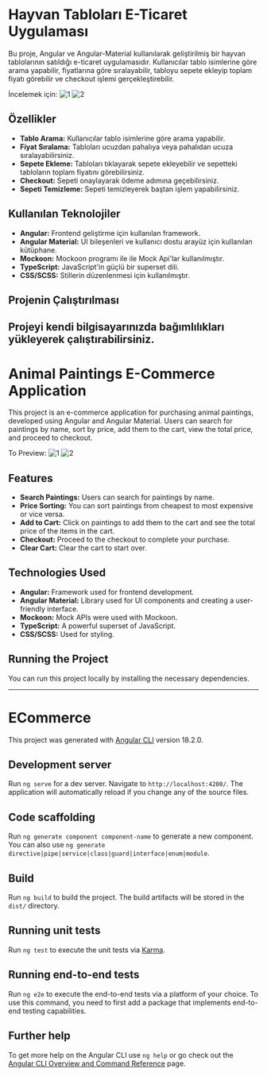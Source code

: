 # Hayvan Tabloları E-Ticaret Uygulaması

Bu proje, Angular ve Angular-Material kullanılarak geliştirilmiş bir hayvan tablolarının satıldığı e-ticaret uygulamasıdır. Kullanıcılar tablo isimlerine göre arama yapabilir, fiyatlarına göre sıralayabilir, tabloyu sepete ekleyip toplam fiyatı görebilir ve checkout işlemi gerçekleştirebilir.

İncelemek için:
![1](https://github.com/user-attachments/assets/52aee366-8acb-442e-bcda-cbb5a508f0c2)
![2](https://github.com/user-attachments/assets/d826cd55-3c11-411d-8fe8-a6a654fb511d)

## Özellikler

- **Tablo Arama:** Kullanıcılar tablo isimlerine göre arama yapabilir.
- **Fiyat Sıralama:** Tabloları ucuzdan pahalıya veya pahalıdan ucuza sıralayabilirsiniz.
- **Sepete Ekleme:** Tabloları tıklayarak sepete ekleyebilir ve sepetteki tabloların toplam fiyatını görebilirsiniz.
- **Checkout:** Sepeti onaylayarak ödeme adımına geçebilirsiniz.
- **Sepeti Temizleme:** Sepeti temizleyerek baştan işlem yapabilirsiniz.

## Kullanılan Teknolojiler

- **Angular:** Frontend geliştirme için kullanılan framework.
- **Angular Material:** UI bileşenleri ve kullanıcı dostu arayüz için kullanılan kütüphane.
- **Mockoon:** Mockoon programı ile ile Mock Api'lar kullanılmıştır.
- **TypeScript:** JavaScript'in güçlü bir superset dili.
- **CSS/SCSS:** Stillerin düzenlenmesi için kullanılmıştır.

## Projenin Çalıştırılması

Projeyi kendi bilgisayarınızda bağımlılıkları yükleyerek çalıştırabilirsiniz.
------------------------------------------------------
# Animal Paintings E-Commerce Application

This project is an e-commerce application for purchasing animal paintings, developed using Angular and Angular Material. Users can search for paintings by name, sort by price, add them to the cart, view the total price, and proceed to checkout.

To Preview:
![1](https://github.com/user-attachments/assets/52aee366-8acb-442e-bcda-cbb5a508f0c2)
![2](https://github.com/user-attachments/assets/d826cd55-3c11-411d-8fe8-a6a654fb511d)

## Features

- **Search Paintings:** Users can search for paintings by name.
- **Price Sorting:** You can sort paintings from cheapest to most expensive or vice versa.
- **Add to Cart:** Click on paintings to add them to the cart and see the total price of the items in the cart.
- **Checkout:** Proceed to the checkout to complete your purchase.
- **Clear Cart:** Clear the cart to start over.

## Technologies Used

- **Angular:** Framework used for frontend development.
- **Angular Material:** Library used for UI components and creating a user-friendly interface.
- **Mockoon:** Mock APIs were used with Mockoon.
- **TypeScript:** A powerful superset of JavaScript.
- **CSS/SCSS:** Used for styling.

## Running the Project

You can run this project locally by installing the necessary dependencies.

-----------------------------------------------
# ECommerce

This project was generated with [Angular CLI](https://github.com/angular/angular-cli) version 18.2.0.

## Development server

Run `ng serve` for a dev server. Navigate to `http://localhost:4200/`. The application will automatically reload if you change any of the source files.

## Code scaffolding

Run `ng generate component component-name` to generate a new component. You can also use `ng generate directive|pipe|service|class|guard|interface|enum|module`.

## Build

Run `ng build` to build the project. The build artifacts will be stored in the `dist/` directory.

## Running unit tests

Run `ng test` to execute the unit tests via [Karma](https://karma-runner.github.io).

## Running end-to-end tests

Run `ng e2e` to execute the end-to-end tests via a platform of your choice. To use this command, you need to first add a package that implements end-to-end testing capabilities.

## Further help

To get more help on the Angular CLI use `ng help` or go check out the [Angular CLI Overview and Command Reference](https://angular.dev/tools/cli) page.
